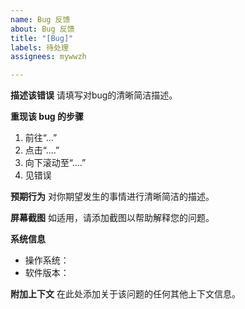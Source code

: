 ```yaml
---
name: Bug 反馈
about: Bug 反馈
title: "[Bug]"
labels: 待处理
assignees: mywwzh

---
```


**描述该错误**
请填写对bug的清晰简洁描述。

**重现该 bug 的步骤**
1. 前往“...”
2. 点击“....”
3. 向下滚动至“....”
4. 见错误

**预期行为**
对你期望发生的事情进行清晰简洁的描述。

**屏幕截图**
如适用，请添加截图以帮助解释您的问题。

**系统信息**
 - 操作系统：
 - 软件版本：

**附加上下文**
在此处添加关于该问题的任何其他上下文信息。
